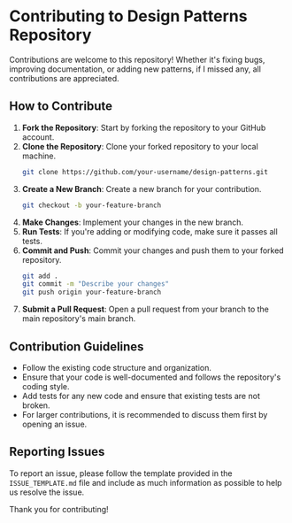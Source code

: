 
# Contributing to Design Patterns Repository

Contributions are welcome to this repository! Whether it's fixing bugs, improving documentation, or adding new patterns, if I missed any, all contributions are appreciated.

## How to Contribute

1. **Fork the Repository**: Start by forking the repository to your GitHub account.
2. **Clone the Repository**: Clone your forked repository to your local machine.
    ```bash
    git clone https://github.com/your-username/design-patterns.git
    ```
3. **Create a New Branch**: Create a new branch for your contribution.
    ```bash
    git checkout -b your-feature-branch
    ```
4. **Make Changes**: Implement your changes in the new branch.
5. **Run Tests**: If you're adding or modifying code, make sure it passes all tests.
6. **Commit and Push**: Commit your changes and push them to your forked repository.
    ```bash
    git add .
    git commit -m "Describe your changes"
    git push origin your-feature-branch
    ```
7. **Submit a Pull Request**: Open a pull request from your branch to the main repository's main branch.

## Contribution Guidelines

- Follow the existing code structure and organization.
- Ensure that your code is well-documented and follows the repository's coding style.
- Add tests for any new code and ensure that existing tests are not broken.
- For larger contributions, it is recommended to discuss them first by opening an issue.

## Reporting Issues

To report an issue, please follow the template provided in the `ISSUE_TEMPLATE.md` file and include as much information as possible to help us resolve the issue.

Thank you for contributing!
